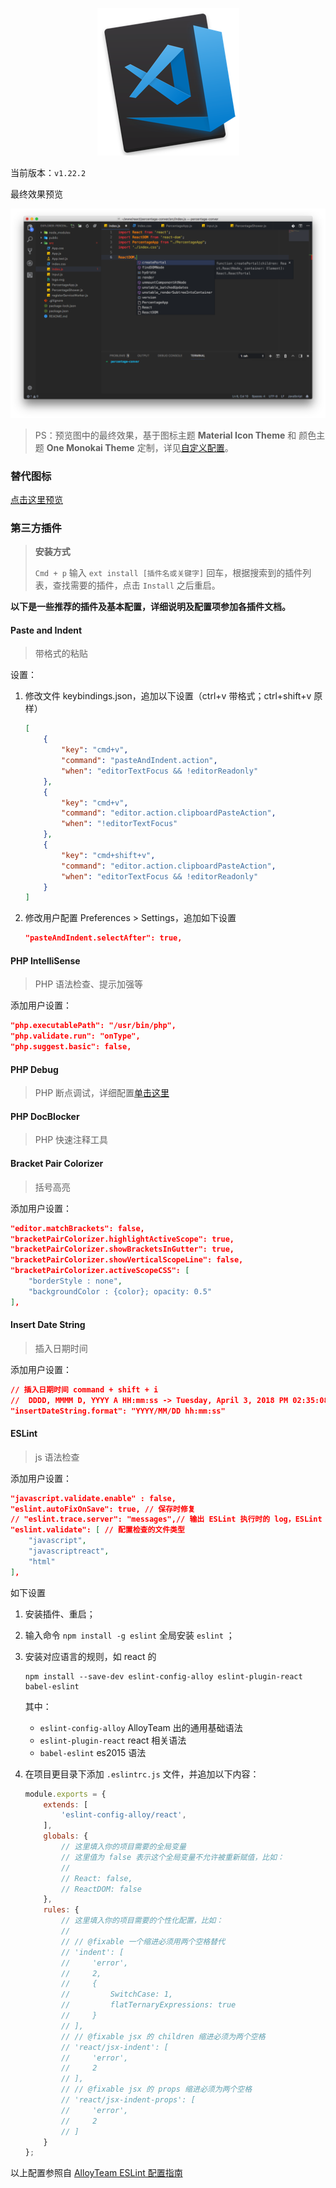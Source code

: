 <p align="center">
	<a href="https://code.visualstudio.com">
		<img src="./icons/vscode.png" attr="rsync logo" title="官网：https://www.docker.com">
	</a>
</p>

当前版本：`v1.22.2`

最终效果预览

![Visual Studio Code](./preview.png "Visual Studio Code")

> PS：预览图中的最终效果，基于图标主题 **Material Icon Theme** 和 颜色主题 **One Monokai Theme** 定制，详见[自定义配置](./settings.json)。

### 替代图标

[点击这里预览](./icons/README.md)

### 第三方插件



> **安装方式**
> 
> `Cmd + p` 输入 `ext install [插件名或关键字]` 回车，根据搜索到的插件列表，查找需要的插件，点击 `Install` 之后重启。

**以下是一些推荐的插件及基本配置，详细说明及配置项参加各插件文档。**

#### Paste and Indent

> 带格式的粘贴

设置：

1. 修改文件 keybindings.json，追加以下设置（ctrl+v 带格式；ctrl+shift+v 原样）

	```json
	[
	    {
	        "key": "cmd+v",
	        "command": "pasteAndIndent.action",
	        "when": "editorTextFocus && !editorReadonly"
	    },
	    {
	        "key": "cmd+v",
	        "command": "editor.action.clipboardPasteAction",
	        "when": "!editorTextFocus"
	    },
	    {
	        "key": "cmd+shift+v",
	        "command": "editor.action.clipboardPasteAction",
	        "when": "editorTextFocus && !editorReadonly"
	    }
	]
	```

2. 修改用户配置 Preferences > Settings，追加如下设置

	```json
	"pasteAndIndent.selectAfter": true,
	```

#### PHP IntelliSense

> PHP 语法检查、提示加强等

添加用户设置：

```json
"php.executablePath": "/usr/bin/php",
"php.validate.run": "onType",
"php.suggest.basic": false,
```

#### PHP Debug

> PHP 断点调试，详细配置[单击这里](./php_xdebug.md)

#### PHP DocBlocker

> PHP 快速注释工具

#### Bracket Pair Colorizer

> 括号高亮
 
添加用户设置：

```json
"editor.matchBrackets": false,
"bracketPairColorizer.highlightActiveScope": true,
"bracketPairColorizer.showBracketsInGutter": true,
"bracketPairColorizer.showVerticalScopeLine": false,
"bracketPairColorizer.activeScopeCSS": [
    "borderStyle : none",
    "backgroundColor : {color}; opacity: 0.5"
],
```

#### Insert Date String

> 插入日期时间

添加用户设置：

```json
// 插入日期时间 command + shift + i
//  DDDD, MMMM D, YYYY A HH:mm:ss -> Tuesday, April 3, 2018 PM 02:35:08
"insertDateString.format": "YYYY/MM/DD hh:mm:ss"
```

#### ESLint

> js 语法检查

添加用户设置：

```json
"javascript.validate.enable" : false,
"eslint.autoFixOnSave": true, // 保存时修复
// "eslint.trace.server": "messages",// 输出 ESLint 执行时的 log，ESLint 不生效的时候可以启用看看
"eslint.validate": [ // 配置检查的文件类型
    "javascript",
    "javascriptreact",
    "html"
],
```

如下设置

1. 安装插件、重启；
2. 输入命令 `npm install -g eslint` 全局安装 `eslint` ；
3. 安装对应语言的规则，如 react 的

	```
	npm install --save-dev eslint-config-alloy eslint-plugin-react babel-eslint
	```
	
	其中：
	
	- `eslint-config-alloy` AlloyTeam 出的通用基础语法
	- `eslint-plugin-react` react 相关语法
	- `babel-eslint` es2015 语法
4. 在项目更目录下添加 `.eslintrc.js` 文件，并追加以下内容：

	```javascript
	module.exports = {
	    extends: [
	        'eslint-config-alloy/react',
	    ],
	    globals: {
	        // 这里填入你的项目需要的全局变量
	        // 这里值为 false 表示这个全局变量不允许被重新赋值，比如：
	        //
	        // React: false,
	        // ReactDOM: false
	    },
	    rules: {
	        // 这里填入你的项目需要的个性化配置，比如：
	        //
	        // // @fixable 一个缩进必须用两个空格替代
	        // 'indent': [
	        //     'error',
	        //     2,
	        //     {
	        //         SwitchCase: 1,
	        //         flatTernaryExpressions: true
	        //     }
	        // ],
	        // // @fixable jsx 的 children 缩进必须为两个空格
	        // 'react/jsx-indent': [
	        //     'error',
	        //     2
	        // ],
	        // // @fixable jsx 的 props 缩进必须为两个空格
	        // 'react/jsx-indent-props': [
	        //     'error',
	        //     2
	        // ]
	    }
	};
	```
	
以上配置参照自 [AlloyTeam ESLint 配置指南](http://www.alloyteam.com/2017/08/13065/)
